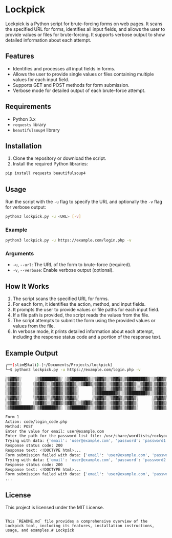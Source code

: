 # Lockpick

Lockpick is a Python script for brute-forcing forms on web pages. It scans the specified URL for forms, identifies all input fields, and allows the user to provide values or files for brute-forcing. It supports verbose output to show detailed information about each attempt.

## Features

- Identifies and processes all input fields in forms.
- Allows the user to provide single values or files containing multiple values for each input field.
- Supports GET and POST methods for form submission.
- Verbose mode for detailed output of each brute-force attempt.

## Requirements

- Python 3.x
- `requests` library
- `beautifulsoup4` library

## Installation

1. Clone the repository or download the script.
2. Install the required Python libraries:

```sh
pip install requests beautifulsoup4
```

## Usage

Run the script with the `-u` flag to specify the URL and optionally the `-v` flag for verbose output:

```sh
python3 lockpick.py -u <URL> [-v]
```

### Example

```sh
python3 lockpick.py -u https://example.com/login.php -v
```

### Arguments

- `-u`, `--url`: The URL of the form to brute-force (required).
- `-v`, `--verbose`: Enable verbose output (optional).

## How It Works

1. The script scans the specified URL for forms.
2. For each form, it identifies the action, method, and input fields.
3. It prompts the user to provide values or file paths for each input field.
4. If a file path is provided, the script reads the values from the file.
5. The script attempts to submit the form using the provided values or values from the file.
6. In verbose mode, it prints detailed information about each attempt, including the response status code and a portion of the response text.

## Example Output

```sh
┌──(slim㉿kali)-[~/Documents/Projects/lockpick]
└─$ python3 lockpick.py -u https://example.com/login.php -v

░▒▓█▓▒░      ░▒▓██████▓▒░ ░▒▓██████▓▒░░▒▓█▓▒░░▒▓█▓▒░▒▓███████▓▒░░▒▓█▓▒░░▒▓██████▓▒░░▒▓█▓▒░░▒▓█▓▒░ 
░▒▓█▓▒░     ░▒▓█▓▒░░▒▓█▓▒░▒▓█▓▒░░▒▓█▓▒░▒▓█▓▒░░▒▓█▓▒░▒▓█▓▒░░▒▓█▓▒░▒▓█▓▒░▒▓█▓▒░░▒▓█▓▒░▒▓█▓▒░░▒▓█▓▒░ 
░▒▓█▓▒░     ░▒▓█▓▒░░▒▓█▓▒░▒▓█▓▒░      ░▒▓█▓▒░░▒▓█▓▒░▒▓█▓▒░░▒▓█▓▒░▒▓█▓▒░▒▓█▓▒░      ░▒▓█▓▒░░▒▓█▓▒░ 
░▒▓█▓▒░     ░▒▓█▓▒░░▒▓█▓▒░▒▓█▓▒░      ░▒▓███████▓▒░░▒▓███████▓▒░░▒▓█▓▒░▒▓█▓▒░      ░▒▓███████▓▒░  
░▒▓█▓▒░     ░▒▓█▓▒░░▒▓█▓▒░▒▓█▓▒░      ░▒▓█▓▒░░▒▓█▓▒░▒▓█▓▒░      ░▒▓█▓▒░▒▓█▓▒░      ░▒▓█▓▒░░▒▓█▓▒░ 
░▒▓█▓▒░     ░▒▓█▓▒░░▒▓█▓▒░▒▓█▓▒░░▒▓█▓▒░▒▓█▓▒░░▒▓█▓▒░▒▓█▓▒░      ░▒▓█▓▒░▒▓█▓▒░░▒▓█▓▒░▒▓█▓▒░░▒▓█▓▒░ 
░▒▓████████▓▒░▒▓██████▓▒░ ░▒▓██████▓▒░░▒▓█▓▒░░▒▓█▓▒░▒▓█▓▒░      ░▒▓█▓▒░░▒▓██████▓▒░░▒▓█▓▒░░▒▓█▓▒░ 

Form 1
Action: code/login_code.php
Method: POST
Enter the value for email: user@example.com
Enter the path for the password list file: /usr/share/wordlists/rockyou.txt
Trying with data: {'email': 'user@example.com', 'password': 'password1'}
Response status code: 200
Response text: <!DOCTYPE html>...
Form submission failed with data: {'email': 'user@example.com', 'password': 'password1'}
Trying with data: {'email': 'user@example.com', 'password': 'password2'}
Response status code: 200
Response text: <!DOCTYPE html>...
Form submission failed with data: {'email': 'user@example.com', 'password': 'password2'}
...
```

## License

This project is licensed under the MIT License.
```

This `README.md` file provides a comprehensive overview of the Lockpick tool, including its features, installation instructions, usage, and examples.# Lockpick
